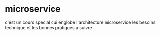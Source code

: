 # microservice
c'est un cours special qui englobe l'architecture microservice les besoins technique et les bonnes pratiques a suivre .
